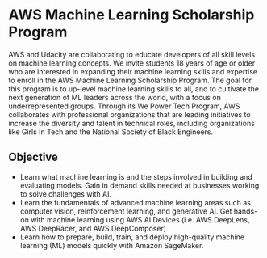 # AWS Machine Learning Scholarship Program

AWS and Udacity are collaborating to educate developers of all skill levels on machine learning concepts. We invite students 18 years of age or older who are interested in expanding their machine learning skills and expertise to enroll in the AWS Machine Learning Scholarship Program. 
The goal for this program is to up-level machine learning skills to all, and to cultivate the next generation of ML leaders across the world, with a focus on underrepresented groups. 
Through its We Power Tech Program, AWS collaborates with professional organizations that are leading initiatives to increase the diversity and talent in technical roles, including organizations like Girls In Tech and the National Society of Black Engineers.

## Objective
* Learn what machine learning is and the steps involved in building and evaluating models. Gain in demand skills needed at businesses working to solve challenges with AI.
* Learn the fundamentals of advanced machine learning areas such as computer vision, reinforcement learning, and generative AI. Get hands-on with machine learning using AWS AI Devices (i.e. AWS DeepLens, AWS DeepRacer, and AWS DeepComposer)
* Learn how to prepare, build, train, and deploy high-quality machine learning (ML) models quickly with Amazon SageMaker.
